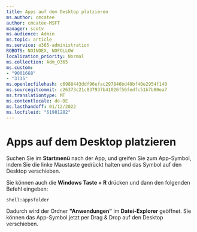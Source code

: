 ```yaml
---
title: Apps auf dem Desktop platzieren
ms.author: cmcatee
author: cmcatee-MSFT
manager: scotv
ms.audience: Admin
ms.topic: article
ms.service: o365-administration
ROBOTS: NOINDEX, NOFOLLOW
localization_priority: Normal
ms.collection: Adm_O365
ms.custom:
- "9001668"
- "3735"
ms.openlocfilehash: c6988443ddf96efac297846bd40bf40e2954f140
ms.sourcegitcommit: c26373c21c837937b41026f56fedfc51b7b80ea7
ms.translationtype: MT
ms.contentlocale: de-DE
ms.lasthandoff: 01/12/2022
ms.locfileid: "61981282"
---
```

# <a name="put-apps-on-the-desktop"></a>Apps auf dem Desktop platzieren

Suchen Sie im **Startmenü** nach der App, und greifen Sie zum App-Symbol, indem Sie die linke Maustaste gedrückt halten und das Symbol auf den Desktop verschieben.

Sie können auch die **Windows Taste + R** drücken und dann den folgenden Befehl eingeben:

`shell:appsfolder`

Dadurch wird der Ordner **"Anwendungen"** im **Datei-Explorer** geöffnet. Sie können das App-Symbol jetzt per Drag & Drop auf den Desktop verschieben.
